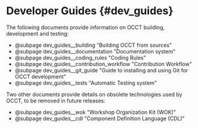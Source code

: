  Developer Guides {#dev_guides}
================

The following documents provide information on OCCT building, development and testing:

* @subpage dev_guides__building "Building OCCT from sources"
* @subpage dev_guides__documentation "Documentation system"
* @subpage dev_guides__coding_rules "Coding Rules"
* @subpage dev_guides__contribution_workflow "Contribution Workflow"
* @subpage dev_guides__git_guide "Guide to installing and using Git for OCCT development"
* @subpage dev_guides__tests "Automatic Testing system"

Two other documents provide details on obsolete technologies used by OCCT, 
to be removed in future releases:

* @subpage dev_guides__wok "Workshop Organization Kit (WOK)"
* @subpage dev_guides__cdl "Component Definition Language (CDL)"
